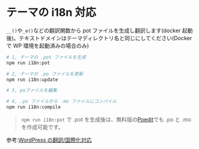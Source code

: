 # テーマの i18n 対応

`__()`や`_e()`などの翻訳関数から pot ファイルを生成し翻訳します(docker 起動後)。テキストドメインはテーマディレクトリ名と同じにしてください(Docker で WP 環境を起動済みの場合のみ)

```sh
# 1, テーマの .pot ファイルを生成
npm run i18n:pot

# 2, テーマの .po ファイルを更新
npm run i18n:update

# 3, poファイルを編集

# 4, .po ファイルから .mo ファイルにコンパイル
npm run i18n:compile
```

> `npm run i18n:pot` で .pot を生成後は、無料版の[Poedit](https://poedit.net/)でも .po と .mo を作成可能です。

参考:[WordPress の翻訳/国際化対応](https://wpdocs.osdn.jp/WordPress_%E3%81%AE%E7%BF%BB%E8%A8%B3/%E5%9B%BD%E9%9A%9B%E5%8C%96%E5%AF%BE%E5%BF%9C)
